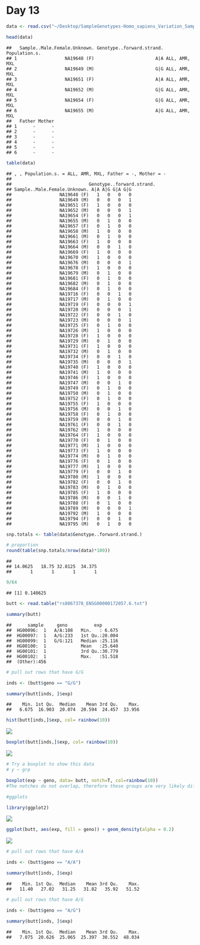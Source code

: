 Day 13
================

``` r
data <- read.csv("~/Desktop/SampleGenotypes-Homo_sapiens_Variation_Sample_rs8067378.csv", header = T)
```

``` r
head(data)
```

    ##   Sample..Male.Female.Unknown. Genotype..forward.strand. Population.s.
    ## 1                  NA19648 (F)                       A|A ALL, AMR, MXL
    ## 2                  NA19649 (M)                       G|G ALL, AMR, MXL
    ## 3                  NA19651 (F)                       A|A ALL, AMR, MXL
    ## 4                  NA19652 (M)                       G|G ALL, AMR, MXL
    ## 5                  NA19654 (F)                       G|G ALL, AMR, MXL
    ## 6                  NA19655 (M)                       A|G ALL, AMR, MXL
    ##   Father Mother
    ## 1      -      -
    ## 2      -      -
    ## 3      -      -
    ## 4      -      -
    ## 5      -      -
    ## 6      -      -

``` r
table(data)
```

    ## , , Population.s. = ALL, AMR, MXL, Father = -, Mother = -
    ## 
    ##                             Genotype..forward.strand.
    ## Sample..Male.Female.Unknown. A|A A|G G|A G|G
    ##                  NA19648 (F)   1   0   0   0
    ##                  NA19649 (M)   0   0   0   1
    ##                  NA19651 (F)   1   0   0   0
    ##                  NA19652 (M)   0   0   0   1
    ##                  NA19654 (F)   0   0   0   1
    ##                  NA19655 (M)   0   1   0   0
    ##                  NA19657 (F)   0   1   0   0
    ##                  NA19658 (M)   1   0   0   0
    ##                  NA19661 (M)   0   1   0   0
    ##                  NA19663 (F)   1   0   0   0
    ##                  NA19664 (M)   0   0   1   0
    ##                  NA19669 (F)   1   0   0   0
    ##                  NA19670 (M)   1   0   0   0
    ##                  NA19676 (M)   0   0   0   1
    ##                  NA19678 (F)   1   0   0   0
    ##                  NA19679 (M)   0   1   0   0
    ##                  NA19681 (F)   0   1   0   0
    ##                  NA19682 (M)   0   1   0   0
    ##                  NA19684 (F)   0   1   0   0
    ##                  NA19716 (F)   0   0   1   0
    ##                  NA19717 (M)   0   1   0   0
    ##                  NA19719 (F)   0   0   0   1
    ##                  NA19720 (M)   0   0   0   1
    ##                  NA19722 (F)   0   0   1   0
    ##                  NA19723 (M)   0   0   0   1
    ##                  NA19725 (F)   0   1   0   0
    ##                  NA19726 (M)   1   0   0   0
    ##                  NA19728 (F)   1   0   0   0
    ##                  NA19729 (M)   0   1   0   0
    ##                  NA19731 (F)   1   0   0   0
    ##                  NA19732 (M)   0   1   0   0
    ##                  NA19734 (F)   0   0   1   0
    ##                  NA19735 (M)   0   0   0   1
    ##                  NA19740 (F)   1   0   0   0
    ##                  NA19741 (M)   1   0   0   0
    ##                  NA19746 (F)   1   0   0   0
    ##                  NA19747 (M)   0   0   1   0
    ##                  NA19749 (F)   0   1   0   0
    ##                  NA19750 (M)   0   1   0   0
    ##                  NA19752 (F)   0   1   0   0
    ##                  NA19755 (F)   1   0   0   0
    ##                  NA19756 (M)   0   0   1   0
    ##                  NA19758 (F)   0   1   0   0
    ##                  NA19759 (M)   0   0   1   0
    ##                  NA19761 (F)   0   0   1   0
    ##                  NA19762 (M)   1   0   0   0
    ##                  NA19764 (F)   1   0   0   0
    ##                  NA19770 (F)   0   1   0   0
    ##                  NA19771 (M)   1   0   0   0
    ##                  NA19773 (F)   1   0   0   0
    ##                  NA19774 (M)   0   1   0   0
    ##                  NA19776 (F)   0   1   0   0
    ##                  NA19777 (M)   1   0   0   0
    ##                  NA19779 (F)   0   0   1   0
    ##                  NA19780 (M)   1   0   0   0
    ##                  NA19782 (F)   0   0   1   0
    ##                  NA19783 (M)   0   1   0   0
    ##                  NA19785 (F)   1   0   0   0
    ##                  NA19786 (M)   0   0   1   0
    ##                  NA19788 (F)   0   1   0   0
    ##                  NA19789 (M)   0   0   0   1
    ##                  NA19792 (M)   1   0   0   0
    ##                  NA19794 (F)   0   0   1   0
    ##                  NA19795 (M)   0   1   0   0

``` r
snp.totals <- table(data$Genotype..forward.strand.)
```

``` r
# proportion 
round(table(snp.totals/nrow(data)*100))
```

    ## 
    ## 14.0625   18.75 32.8125  34.375 
    ##       1       1       1       1

``` r
9/64
```

    ## [1] 0.140625

``` r
butt <- read.table("rs8067378_ENSG00000172057.6.txt")
```

``` r
summary(butt)
```

    ##      sample     geno          exp        
    ##  HG00096:  1   A/A:108   Min.   : 6.675  
    ##  HG00097:  1   A/G:233   1st Qu.:20.004  
    ##  HG00099:  1   G/G:121   Median :25.116  
    ##  HG00100:  1             Mean   :25.640  
    ##  HG00101:  1             3rd Qu.:30.779  
    ##  HG00102:  1             Max.   :51.518  
    ##  (Other):456

``` r
# pull out rows that have G/G

inds <- (butt$geno == "G/G")

summary(butt[inds, ]$exp)
```

    ##    Min. 1st Qu.  Median    Mean 3rd Qu.    Max. 
    ##   6.675  16.903  20.074  20.594  24.457  33.956

``` r
hist(butt[inds,]$exp, col= rainbow(10))
```

![](Day13_files/figure-markdown_github/unnamed-chunk-8-1.png)

``` r
boxplot(butt[inds,]$exp, col= rainbow(10))
```

![](Day13_files/figure-markdown_github/unnamed-chunk-8-2.png)

``` r
# Try a boxplot to show this data
# y ~ grp 

boxplot(exp ~ geno, data= butt, notch=T, col=rainbow(10))
#The notches do not overlap, therefore these groups are very likely different 

#ggplots 

library(ggplot2)
```

![](Day13_files/figure-markdown_github/unnamed-chunk-8-3.png)

``` r
ggplot(butt, aes(exp, fill = geno)) + geom_density(alpha = 0.2)
```

![](Day13_files/figure-markdown_github/unnamed-chunk-8-4.png)

``` r
# pull out rows that have A/A

inds <- (butt$geno == "A/A")

summary(butt[inds, ]$exp)
```

    ##    Min. 1st Qu.  Median    Mean 3rd Qu.    Max. 
    ##   11.40   27.02   31.25   31.82   35.92   51.52

``` r
# pull out rows that have A/G

inds <- (butt$geno == "A/G")

summary(butt[inds, ]$exp)
```

    ##    Min. 1st Qu.  Median    Mean 3rd Qu.    Max. 
    ##   7.075  20.626  25.065  25.397  30.552  48.034

